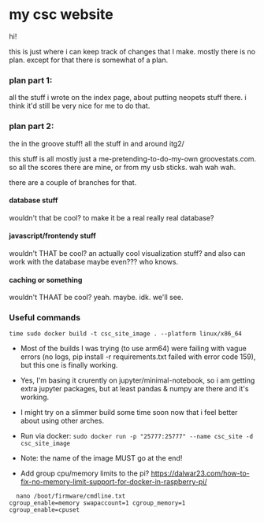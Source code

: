# my csc website

hi!

this is just where i can keep track of changes that I make. mostly there is no plan.
except for that there is somewhat of a plan.

### plan part 1:

all the stuff i wrote on the index page, about putting neopets stuff there.
i think it'd still be very nice for me to do that.

### plan part 2:

the in the groove stuff! all the stuff in and around itg2/

this stuff is all mostly just a me-pretending-to-do-my-own groovestats.com.
so all the scores there are mine, or from my usb sticks. wah wah wah.

there are a couple of branches for that.

#### database stuff

wouldn't that be cool? to make it be a real really real database?

#### javascript/frontendy stuff

wouldn't THAT be cool? an actually cool visualization stuff?
and also can work with the database maybe even??? who knows.

#### caching or something

wouldn't THAAT be cool? yeah. maybe.
idk. we'll see.


### Useful commands

`time sudo docker build -t csc_site_image . --platform linux/x86_64`
- Most of the builds I was trying (to use arm64) were failing with vague errors (no logs, pip install -r requirements.txt failed with error code 159), but this one is finally working.
- Yes, I'm basing it crurently on jupyter/minimal-notebook, so i am getting extra jupyter packages, but at least pandas & numpy are there and it's working.
- I might try on a slimmer build some time soon now that i feel better about using other arches.

- Run via docker:
`sudo docker run -p "25777:25777" --name csc_site -d csc_site_image`
- Note: the name of the image MUST go at the end!

- Add group cpu/memory limits to the pi? https://dalwar23.com/how-to-fix-no-memory-limit-support-for-docker-in-raspberry-pi/
```
  nano /boot/firmware/cmdline.txt
cgroup_enable=memory swapaccount=1 cgroup_memory=1 cgroup_enable=cpuset
```
